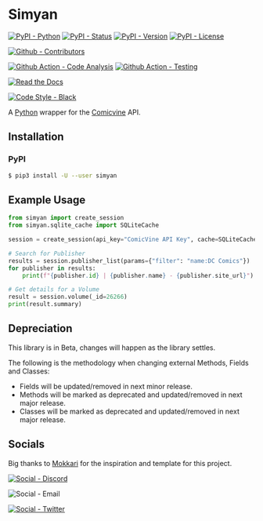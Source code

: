 # Simyan

[![PyPI - Python](https://img.shields.io/pypi/pyversions/Simyan.svg?logo=PyPI&label=Python&style=for-the-badge)](https://pypi.python.org/pypi/Simyan/)
[![PyPI - Status](https://img.shields.io/pypi/status/Simyan.svg?logo=PyPI&label=Status&style=for-the-badge)](https://pypi.python.org/pypi/Simyan/)
[![PyPI - Version](https://img.shields.io/pypi/v/Simyan.svg?logo=PyPI&label=Version&style=for-the-badge)](https://pypi.python.org/pypi/Simyan/)
[![PyPI - License](https://img.shields.io/pypi/l/Simyan.svg?logo=PyPI&label=License&style=for-the-badge)](https://opensource.org/licenses/GPL-3.0)

[![Github - Contributors](https://img.shields.io/github/contributors/Buried-In-Code/Simyan.svg?logo=Github&label=Contributors&style=for-the-badge)](https://github.com/Buried-In-Code/Simyan/graphs/contributors)

[![Github Action - Code Analysis](https://img.shields.io/github/workflow/status/Buried-In-Code/Simyan/Code-Analysis?logo=Github-Actions&label=Code-Analysis&style=for-the-badge)](https://github.com/Buried-In-Code/Simyan/actions/workflows/code-analysis.yaml)
[![Github Action - Testing](https://img.shields.io/github/workflow/status/Buried-In-Code/Simyan/Testing?logo=Github-Actions&label=Tests&style=for-the-badge)](https://github.com/Buried-In-Code/Simyan/actions/workflows/testing.yaml)

[![Read the Docs](https://img.shields.io/readthedocs/simyan?label=Read-the-Docs&logo=Read-the-Docs&style=for-the-badge)](https://simyan.readthedocs.io/en/latest/?badge=latest)

[![Code Style - Black](https://img.shields.io/badge/Code--Style-Black-000000.svg?style=for-the-badge)](https://github.com/psf/black)

A [Python](https://www.python.org/) wrapper for the [Comicvine](https://comicvine.gamespot.com/api/) API.

## Installation

### PyPI

```bash
$ pip3 install -U --user simyan
```

## Example Usage

```python
from simyan import create_session
from simyan.sqlite_cache import SQLiteCache

session = create_session(api_key="ComicVine API Key", cache=SQLiteCache())

# Search for Publisher
results = session.publisher_list(params={"filter": "name:DC Comics"})
for publisher in results:
    print(f"{publisher.id} | {publisher.name} - {publisher.site_url}")

# Get details for a Volume
result = session.volume(_id=26266)
print(result.summary)
```

## Depreciation

This library is in Beta, changes will happen as the library settles.

The following is the methodology when changing external Methods, Fields and Classes:
- Fields will be updated/removed in next minor release.
- Methods will be marked as deprecated and updated/removed in next major release.
- Classes will be marked as deprecated and updated/removed in next major release.

## Socials

Big thanks to [Mokkari](https://github.com/bpepple/mokkari) for the inspiration and template for this project.

[![Social - Discord](https://img.shields.io/discord/618581423070117932.svg?logo=Discord&label=The-DEV-Environment&style=for-the-badge&colorB=7289da)](https://discord.gg/nqGMeGg)

![Social - Email](https://img.shields.io/badge/Email-BuriedInCode@tuta.io-red?style=for-the-badge&logo=Tutanota&logoColor=red)

[![Social - Twitter](https://img.shields.io/badge/Twitter-@BuriedInCode-blue?style=for-the-badge&logo=Twitter)](https://twitter.com/BuriedInCode) 
